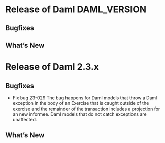 # Release of Daml DAML_VERSION

## Bugfixes

## What’s New

# Release of Daml 2.3.x

## Bugfixes
 
- Fix bug 23-029
    The bug happens for Daml models that throw a Daml exception in the body of 
    an Exercise that is caught outside of the exercise and the remainder of 
    the  transaction includes a projection for an new informee. Daml models 
    that do not catch exceptions are unaffected.

## What’s New
